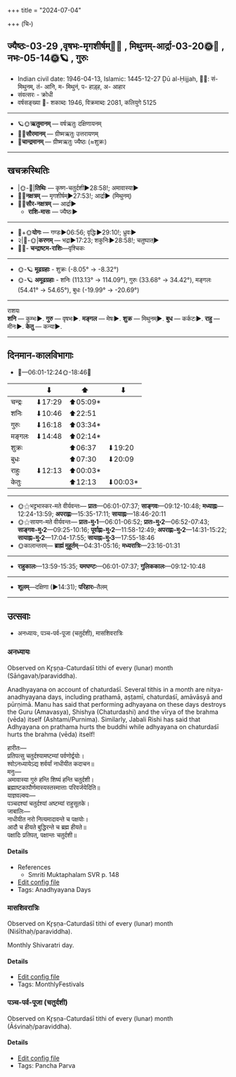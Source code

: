 +++
title = "2024-07-04"

+++
(चि॰)
## ज्यैष्ठः-03-29  ,वृषभः-मृगशीर्षम्🌛🌌  ,  मिथुनम्-आर्द्रा-03-20🌞🌌  ,  नभः-05-14🌞🪐  , गुरुः
- Indian civil date: 1946-04-13, Islamic: 1445-12-27 Ḏū al-Ḥijjah, 🌌🌞: सं- मिथुनम्, तं- आनि, म- मिथुनं, प- हाड़्ह, अ- आहार
- संवत्सरः - क्रोधी
- वर्षसङ्ख्या 🌛- शकाब्दः 1946, विक्रमाब्दः 2081, कलियुगे 5125
___________________
- 🪐🌞**ऋतुमानम्** — वर्षऋतुः दक्षिणायनम्
- 🌌🌞**सौरमानम्** — ग्रीष्मऋतुः उत्तरायणम्
- 🌛**चान्द्रमानम्** — ग्रीष्मऋतुः ज्यैष्ठः (≈शुक्रः)
___________________


## खचक्रस्थितिः
- |🌞-🌛|**तिथिः** — कृष्ण-चतुर्दशी►28:58!; अमावास्या►  
- 🌌🌛**नक्षत्रम्** — मृगशीर्षम्►27:53!; आर्द्रा► (मिथुनम्)  
- 🌌🌞**सौर-नक्षत्रम्** — आर्द्रा►  
  - **राशि-मासः** — ज्यैष्ठः► 
___________________
- 🌛+🌞**योगः** — गण्डः►06:56; वृद्धिः►29:10!; ध्रुवः►  
- २|🌛-🌞|**करणम्** — भद्रा►17:23; शकुनिः►28:58!; चतुष्पात्►  
- 🌌🌛- **चन्द्राष्टम-राशिः**—वृश्चिकः  
___________________
- 🌞-🪐 **मूढग्रहाः** - शुक्रः (-8.05° → -8.32°)
- 🌞-🪐 **अमूढग्रहाः** - शनिः (113.13° → 114.09°), गुरुः (33.68° → 34.42°), मङ्गलः (54.41° → 54.65°), बुधः (-19.99° → -20.69°)
___________________
राशयः  
**शनि** — कुम्भः►. **गुरु** — वृषभः►. **मङ्गल** — मेषः►. **शुक्र** — मिथुनम्►. **बुध** — कर्कटः►. **राहु** — मीनः►. **केतु** — कन्या►. 
___________________


## दिनमान-कालविभागाः
- 🌅—06:01-12:24🌞-18:46🌇  

|      |⬇     |⬆     |⬇     |
|------|-----|-----|------|
|चन्द्रः|⬇17:29 |⬆05:09*|     |
|शनिः   |⬇10:46 |⬆22:51 |     |
|गुरुः  |⬇16:18 |⬆03:34*|     |
|मङ्गलः |⬇14:48 |⬆02:14*|     |
|शुक्रः |     |⬆06:37 |⬇19:20 |
|बुधः   |     |⬆07:30 |⬇20:09 |
|राहुः  |⬇12:13 |⬆00:03*|     |
|केतुः  |     |⬆12:13 |⬇00:03*|
___________________
- 🌞⚝भट्टभास्कर-मते वीर्यवन्तः— **प्रातः**—06:01-07:37; **साङ्गवः**—09:12-10:48; **मध्याह्नः**—12:24-13:59; **अपराह्णः**—15:35-17:11; **सायाह्नः**—18:46-20:11  
- 🌞⚝सायण-मते वीर्यवन्तः— **प्रातः-मु॰1**—06:01-06:52; **प्रातः-मु॰2**—06:52-07:43; **साङ्गवः-मु॰2**—09:25-10:16; **पूर्वाह्णः-मु॰2**—11:58-12:49; **अपराह्णः-मु॰2**—14:31-15:22; **सायाह्नः-मु॰2**—17:04-17:55; **सायाह्नः-मु॰3**—17:55-18:46  
- 🌞कालान्तरम्— **ब्राह्मं मुहूर्तम्**—04:31-05:16; **मध्यरात्रिः**—23:16-01:31  
___________________
- **राहुकालः**—13:59-15:35; **यमघण्टः**—06:01-07:37; **गुलिककालः**—09:12-10:48  
___________________
- **शूलम्**—दक्षिणा (►14:31); **परिहारः**–तैलम्  
___________________

## उत्सवाः
- अनध्यायः, पञ्च-पर्व-पूजा (चतुर्दशी), मासशिवरात्रिः
### अनध्यायः

Observed on Kr̥ṣṇa-Caturdaśī tithi of every (lunar) month (Sāṅgavaḥ/paraviddha). 

Anadhyayana on account of chaturdaśī. Several tithis in a month are nitya-anadhyayana days, including prathamā, aṣṭamī, chaturdaśī, amāvāsyā and pūrṇimā. Manu has said that performing adhyayana on these days destroys the Guru (Amavasya), Shishya (Chaturdashi) and the vīrya of the brahma (vēda) itself (Ashtami/Purnima). Similarly, Jabali Rishi has said that Adhyayana on prathama hurts the buddhi while adhyayana on chaturdaśī hurts the brahma (vēda) itself!

हारीतः—  
प्रतिपत्सु चतुर्दश्यामष्टम्यां पर्वणोर्द्वयोः।  
श्वोऽनध्यायेऽद्य शर्वर्यां नाधीयीत कदाचन॥  
मनुः—  
अमावास्या गुरुं हन्ति शिष्यं हन्ति चतुर्दशी।  
ब्रह्माष्टकापौर्णमास्यस्तस्मात्ताः परिवर्जयेदिति॥  
याज्ञवल्क्यः—  
पञ्चदश्यां चतुर्दश्यां अष्टम्यां राहुसूतके।  
जाबालिः—  
नाधीयीत नरो नित्यमादावन्ते च पक्षयोः।  
आदौ च हीयते बुद्धिरन्ते च ब्रह्म हीयते॥  
पक्षादिः प्रतिपत्, पक्षान्तः चतुर्दशी॥



#### Details
- References
  - Smriti Muktaphalam SVR p.  148
- [Edit config file](https://github.com/jyotisham/adyatithi/blob/master/time_focus/adhyayana/lunar_month/tithi/00/29/anadhyAyaH~29.toml)
- Tags: Anadhyayana Days


### मासशिवरात्रिः

Observed on Kr̥ṣṇa-Caturdaśī tithi of every (lunar) month (Niśīthaḥ/paraviddha). 

Monthly Shivaratri day.

#### Details
- [Edit config file](https://github.com/jyotisham/adyatithi/blob/master/devatA/shaiva/lunar_month/tithi/00/29/mAsazivarAtriH.toml)
- Tags: MonthlyFestivals


### पञ्च-पर्व-पूजा (चतुर्दशी)

Observed on Kr̥ṣṇa-Caturdaśī tithi of every (lunar) month (Āśvinaḥ/paraviddha). 



#### Details
- [Edit config file](https://github.com/jyotisham/adyatithi/blob/master/devatA/devIparva/lunar_month/tithi/00/29/pancha-parva-4.toml)
- Tags: Pancha Parva


